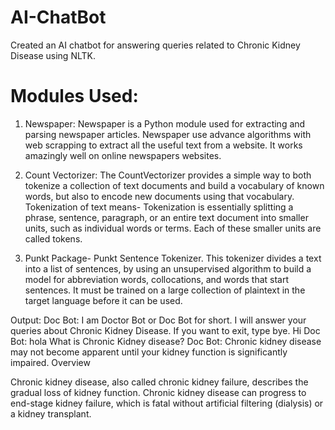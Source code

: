 # AI-ChatBot
Created an AI chatbot for answering queries related to Chronic Kidney Disease using NLTK.

# Modules Used:
1. Newspaper:
Newspaper is a Python module used for extracting and parsing newspaper articles. Newspaper use advance algorithms with web scrapping to extract all the useful text from a website. It works amazingly well on online newspapers websites.

2. Count Vectorizer:
The CountVectorizer provides a simple way to both tokenize a collection of text documents and build a vocabulary of known words, but also to encode new documents using that vocabulary. Tokenization of text means- Tokenization is essentially splitting a phrase, sentence, paragraph, or an entire text document into smaller units, such as individual words or terms. Each of these smaller units are called tokens.

3. Punkt Package-
Punkt Sentence Tokenizer. This tokenizer divides a text into a list of sentences, by using an unsupervised algorithm to build a model for abbreviation words, collocations, and words that start sentences. It must be trained on a large collection of plaintext in the target language before it can be used.

Output:
Doc Bot: I am Doctor Bot or Doc Bot for short. I will answer your queries about Chronic Kidney Disease. If you want to exit, type bye.
Hi
Doc Bot: hola
What is Chronic Kidney disease?
Doc Bot:  Chronic kidney disease may not become apparent until your kidney function is significantly impaired. Overview

Chronic kidney disease, also called chronic kidney failure, describes the gradual loss of kidney function. Chronic kidney disease can progress to end-stage kidney failure, which is fatal without artificial filtering (dialysis) or a kidney transplant.

